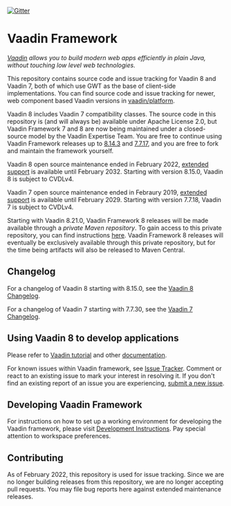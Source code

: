 [![Gitter](https://badges.gitter.im/Join%20Chat.svg)](https://gitter.im/vaadin/framework-8?utm_source=badge&utm_medium=badge&utm_campaign=pr-badge)

# Vaadin Framework

*[Vaadin](https://vaadin.com) allows you to build modern web apps efficiently in plain Java, without touching low level web technologies.*

This repository contains source code and issue tracking for Vaadin 8 and Vaadin 7, both of which use GWT as the base of client-side implementations. You can find source code and issue tracking for newer, web component based Vaadin versions in [vaadin/platform](https://github.com/vaadin/platform).

Vaadin 8 includes Vaadin 7 compatibility classes. The source code in this repository is (and will always be) available under Apache License 2.0, but Vaadin Framework 7 and 8 are now being maintained under a closed-source model by the Vaadin Expertise Team. You are free to continue using Vaadin Framework releases up to [8.14.3](https://github.com/vaadin/framework/releases/tag/8.14.3) and [7.7.17](https://github.com/vaadin/framework/releases/tag/7.7.17), and you are free to fork and maintain the framework yourself.

Vaadin 8 open source maintenance ended in February 2022, [extended support](https://vaadin.com/vaadin-8-extended-maintenance) is available until February 2032. Starting with version 8.15.0, Vaadin 8 is subject to CVDLv4.

Vaadin 7 open source maintenance ended in Febraury 2019, [extended support](https://vaadin.com/support/vaadin-7-extended-maintenance) is available until February 2029. Starting with version 7.7.18, Vaadin 7 is subject to CVDLv4.

Starting with Vaadin 8.21.0, Vaadin Framework 8 releases will be made available through a *private Maven repository*. To gain access to this private repository, you can find instructions [here](https://vaadin.com/vaadin-8-extended-maintenance-releases). Vaadin Framework 8 releases will eventually be exclusively available through this private repository, but for the time being artifacts will also be released to Maven Central.

## Changelog

For a changelog of Vaadin 8 starting with 8.15.0, see the [Vaadin 8 Changelog](CHANGELOG-VAADIN8.md).

For a changelog of Vaadin 7 starting with 7.7.30, see the [Vaadin 7 Changelog](CHANGELOG-VAADIN7.md).

## Using Vaadin 8 to develop applications

Please refer to [Vaadin tutorial](https://vaadin.com/docs/v8/framework/tutorial.html) and other [documentation](https://vaadin.com/docs/v8/index.html).

For known issues within Vaadin framework, see [Issue Tracker](https://github.com/vaadin/framework/issues). Comment or react to an existing issue to mark your interest in resolving it. If you don't find an existing report of an issue you are experiencing, [submit a new issue](https://github.com/vaadin/framework/issues/new/choose).

## Developing Vaadin Framework

For instructions on how to set up a working environment for developing the Vaadin framework, please visit [Development Instructions](README-DEV.md). Pay special attention to workspace preferences.


## Contributing

As of February 2022, this repository is used for issue tracking. Since we are no longer building releases from this repository, we are no longer accepting pull requests. You may file bug reports here against extended maintenance releases.
